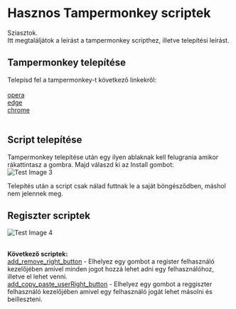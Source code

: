 # Hasznos Tampermonkey scriptek

Sziasztok. <br />
Itt megtaláljátok a leírást a tampermonkey scripthez, illetve telepítési leírást.

## Tampermonkey telepítése

Telepísd fel a tampermonkey-t következő linkekről:<br /><br />
 [opera](/https://addons.opera.com/en/extensions/details/tampermonkey-beta/) <br />
 [edge](/https://microsoftedge.microsoft.com/addons/detail/tampermonkey/iikmkjmpaadaobahmlepeloendndfphd) <br />
 [chrome](https://chrome.google.com/webstore/detail/tampermonkey/dhdgffkkebhmkfjojejmpbldmpobfkfo) <br />
 <br />

## Script telepítése
Tampermonkey telepítése után egy ilyen ablaknak kell felugrania amikor rákattintasz a gombra. Majd válaszd ki az Install gombot:<br />
![Test Image 3](https://i.imgur.com/PQpteeE.png)<br />

Telepítés után a script csak nálad futtnak le a saját böngésződben, máshol nem jelennek meg.

## Regiszter scriptek
![Test Image 4](https://i.imgur.com/RGmVxXQ.png)<br /><br />

<strong>Következő scriptek: </strong><br />
[add_remove_right_button](https://github.com/Mlaszlo95/register_add_all/raw/main/all_scripts/resetaddbutton.user.js) - Elhelyez egy gombot a register felhasználó kezelőjében amivel minden jogot hozzá lehet adni egy felhasználóhoz, illetve el lehet venni.<br />
[add_copy_paste_userRight_button](https://github.com/Mlaszlo95/register_add_all/raw/main/all_scripts/copypasteuserright.user.js) - Elhelyez egy gombot a reggiszter felhasználó kezelőjében amivel egy felhasználó jogát lehet másolni és beilleszteni.

